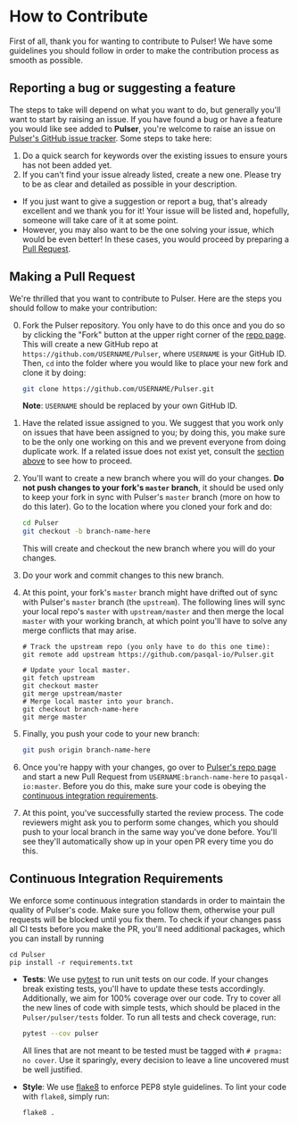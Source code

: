 # How to Contribute

First of all, thank you for wanting to contribute to Pulser! We have some guidelines you should follow in order to make the contribution process as smooth as possible.

## Reporting a bug or suggesting a feature

The steps to take will depend on what you want to do, but generally you'll want to start by raising an issue. If you have found a bug or have a feature you would like see added to **Pulser**, you're welcome to raise an issue on [Pulser's GitHub issue tracker](https://github.com/pasqal-io/Pulser/issues). Some steps to take here:

1. Do a quick search for keywords over the existing issues to ensure yours has not been added yet.
2. If you can't find your issue already listed, create a new one. Please try to be as clear and detailed as possible in your description.
- If you just want to give a suggestion or report a bug, that's already excellent and we thank you for it! Your issue will be listed and, hopefully, someone will take care of it at some point.
- However, you may also want to be the one solving your issue, which would be even better! In these cases, you would proceed by preparing a [Pull Request](#making-a-pull-request).


## Making a Pull Request

We're thrilled that you want to contribute to Pulser. Here are the steps you should follow to make your contribution:

0. Fork the Pulser repository. You only have to do this once and you do so by clicking the "Fork" button at the upper right corner of the [repo page](https://github.com/pasqal-io/Pulser). This will create a new GitHub repo at `https://github.com/USERNAME/Pulser`, where `USERNAME` is your GitHub ID. Then, `cd` into the folder where you would like to place your new fork and clone it by doing:
    ```bash
    git clone https://github.com/USERNAME/Pulser.git
    ```
    **Note**: `USERNAME` should be replaced by your own GitHub ID.

1. Have the related issue assigned to you. We suggest that you work only on issues that have been assigned to you; by doing this, you make sure to be the only one working on this and we prevent everyone from doing duplicate work. If a related issue does not exist yet, consult the [section above](#reporting-a-bug-or-suggesting-a-feature) to see how to proceed.

2. You'll want to create a new branch where you will do your changes. **Do not push changes to your fork's `master` branch**, it should be used only to keep your fork in sync with Pulser's `master` branch (more on how to do this later). Go to the location where you cloned your fork and do:
    ```bash
    cd Pulser
    git checkout -b branch-name-here
    ```
    This will create and checkout the new branch where you will do your changes.

3. Do your work and commit changes to this new branch.

4. At this point, your fork's `master` branch might have drifted out of sync with Pulser's `master` branch (the `upstream`). The following lines will sync your local repo's `master` with `upstream/master` and then merge the local `master` with your working branch, at which point you'll have to solve any merge conflicts that may arise.
    ```shell
    # Track the upstream repo (you only have to do this one time):
    git remote add upstream https://github.com/pasqal-io/Pulser.git

    # Update your local master.
    git fetch upstream
    git checkout master
    git merge upstream/master
    # Merge local master into your branch.
    git checkout branch-name-here
    git merge master
    ```
5. Finally, you push your code to your new branch:
    ```bash
    git push origin branch-name-here
    ```

6. Once you're happy with your changes, go over to [Pulser's repo page](https://github.com/pasqal-io/Pulser) and start a new Pull Request from `USERNAME:branch-name-here` to `pasqal-io:master`. Before you do this, make sure your code is obeying the [continuous integration requirements](#continuous-integration-requirements).

7. At this point, you've successfully started the review process. The code reviewers might ask you to perform some changes, which you should push to your local branch in the same way you've done before. You'll see they'll automatically show up in your open PR every time you do this.

## Continuous Integration Requirements

We enforce some continuous integration standards in order to maintain the quality of Pulser's code. Make sure you follow them, otherwise your pull requests will be blocked until you fix them. To check if your changes pass all CI tests before you make the PR, you'll need additional packages, which you can install by running

```shell
cd Pulser
pip install -r requirements.txt
```

- **Tests**: We use [pytest](https://docs.pytest.org/en/latest/) to run unit tests on our code. If your changes break existing tests, you'll have to update these tests accordingly. Additionally, we aim for 100% coverage over our code. Try to cover all the new lines of code with simple tests, which should be placed in the `Pulser/pulser/tests` folder. To run all tests and check coverage, run:
    ```bash
    pytest --cov pulser
    ```
    All lines that are not meant to be tested must be tagged with `# pragma: no cover`. Use it sparingly,
    every decision to leave a line uncovered must be well justified.

- **Style**: We use [flake8](https://flake8.pycqa.org/en/latest/) to enforce PEP8 style guidelines. To lint your code with `flake8`, simply run:
    ```bash
    flake8 .
    ```
